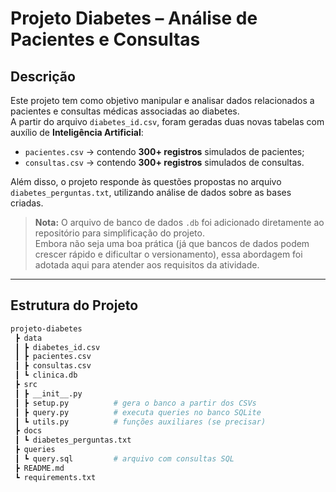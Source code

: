 # Projeto Diabetes – Análise de Pacientes e Consultas

## Descrição  
Este projeto tem como objetivo manipular e analisar dados relacionados a pacientes e consultas médicas associadas ao diabetes.  
A partir do arquivo `diabetes_id.csv`, foram geradas duas novas tabelas com auxílio de **Inteligência Artificial**:  

- `pacientes.csv` → contendo **300+ registros** simulados de pacientes;  
- `consultas.csv` → contendo **300+ registros** simulados de consultas.  

Além disso, o projeto responde às questões propostas no arquivo `diabetes_perguntas.txt`, utilizando análise de dados sobre as bases criadas.  

> **Nota:** O arquivo de banco de dados `.db` foi adicionado diretamente ao repositório para simplificação do projeto.  
> Embora não seja uma boa prática (já que bancos de dados podem crescer rápido e dificultar o versionamento), essa abordagem foi adotada aqui para atender aos requisitos da atividade.  

---

## Estrutura do Projeto  

```bash
projeto-diabetes
 ┣ data
 ┃ ┣ diabetes_id.csv
 ┃ ┣ pacientes.csv
 ┃ ┣ consultas.csv
 ┃ ┗ clinica.db
 ┣ src
 ┃ ┣ __init__.py
 ┃ ┣ setup.py          # gera o banco a partir dos CSVs
 ┃ ┣ query.py          # executa queries no banco SQLite
 ┃ ┗ utils.py          # funções auxiliares (se precisar)
 ┣ docs
 ┃ ┗ diabetes_perguntas.txt
 ┣ queries
 ┃ ┗ query.sql         # arquivo com consultas SQL
 ┣ README.md
 ┗ requirements.txt

